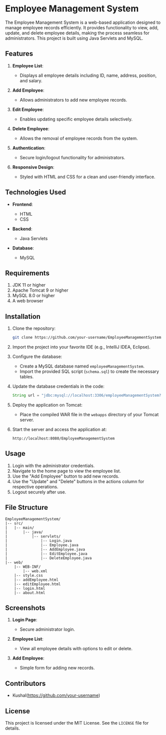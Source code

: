 # Employee Management System

The Employee Management System is a web-based application designed to manage employee records efficiently. It provides functionality to view, add, update, and delete employee details, making the process seamless for administrators. This project is built using Java Servlets and MySQL.

## Features

1. **Employee List**:
   - Displays all employee details including ID, name, address, position, and salary.

2. **Add Employee**:
   - Allows administrators to add new employee records.

3. **Edit Employee**:
   - Enables updating specific employee details selectively.

4. **Delete Employee**:
   - Allows the removal of employee records from the system.

5. **Authentication**:
   - Secure login/logout functionality for administrators.

6. **Responsive Design**:
   - Styled with HTML and CSS for a clean and user-friendly interface.

## Technologies Used

- **Frontend**:
  - HTML
  - CSS

- **Backend**:
  - Java Servlets

- **Database**:
  - MySQL

## Requirements

1. JDK 11 or higher
2. Apache Tomcat 9 or higher
3. MySQL 8.0 or higher
4. A web browser

## Installation

1. Clone the repository:
   ```bash
   git clone https://github.com/your-username/EmployeeManagementSystem.git
   ```

2. Import the project into your favorite IDE (e.g., IntelliJ IDEA, Eclipse).

3. Configure the database:
   - Create a MySQL database named `employeeManagementSystem`.
   - Import the provided SQL script (`schema.sql`) to create the necessary tables.

4. Update the database credentials in the code:
   ```java
   String url = "jdbc:mysql://localhost:3306/employeeManagementSystem?user=root&password=your-password";
   ```

5. Deploy the application on Tomcat:
   - Place the compiled WAR file in the `webapps` directory of your Tomcat server.

6. Start the server and access the application at:
   ```
   http://localhost:8080/EmployeeManagementSystem
   ```

## Usage

1. Login with the administrator credentials.
2. Navigate to the home page to view the employee list.
3. Use the "Add Employee" button to add new records.
4. Use the "Update" and "Delete" buttons in the actions column for respective operations.
5. Logout securely after use.

## File Structure

```
EmployeeManagementSystem/
|-- src/
|   |-- main/
|       |-- java/
|           |-- servlets/
|               |-- Login.java
|               |-- Employee.java
|               |-- AddEmployee.java
|               |-- EditEmployee.java
|               |-- DeleteEmployee.java
|-- web/
    |-- WEB-INF/
        |-- web.xml
    |-- style.css
    |-- addEmployee.html
    |-- editEmployee.html
    |-- login.html
    |-- about.html
```

## Screenshots

1. **Login Page**:
   - Secure administrator login.

2. **Employee List**:
   - View all employee details with options to edit or delete.

3. **Add Employee**:
   - Simple form for adding new records.

## Contributors
- Kushal(https://github.com/your-username)

## License

This project is licensed under the MIT License. See the `LICENSE` file for details.


